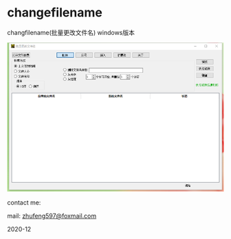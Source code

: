 # changefilename
changfilename(批量更改文件名) windows版本

![](https://github.com/liangpu597/changefilename/blob/main/image/display_1.png "软件界面")

contact me: 

mail: zhufeng597@foxmail.com


2020-12

